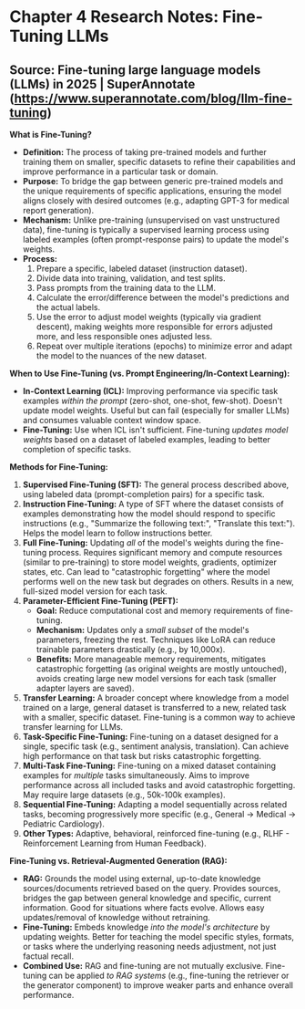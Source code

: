 # Chapter 4 Research Notes: Fine-Tuning LLMs

## Source: Fine-tuning large language models (LLMs) in 2025 | SuperAnnotate (https://www.superannotate.com/blog/llm-fine-tuning)

**What is Fine-Tuning?**

*   **Definition:** The process of taking pre-trained models and further training them on smaller, specific datasets to refine their capabilities and improve performance in a particular task or domain.
*   **Purpose:** To bridge the gap between generic pre-trained models and the unique requirements of specific applications, ensuring the model aligns closely with desired outcomes (e.g., adapting GPT-3 for medical report generation).
*   **Mechanism:** Unlike pre-training (unsupervised on vast unstructured data), fine-tuning is typically a supervised learning process using labeled examples (often prompt-response pairs) to update the model's weights.
*   **Process:**
    1.  Prepare a specific, labeled dataset (instruction dataset).
    2.  Divide data into training, validation, and test splits.
    3.  Pass prompts from the training data to the LLM.
    4.  Calculate the error/difference between the model's predictions and the actual labels.
    5.  Use the error to adjust model weights (typically via gradient descent), making weights more responsible for errors adjusted more, and less responsible ones adjusted less.
    6.  Repeat over multiple iterations (epochs) to minimize error and adapt the model to the nuances of the new dataset.

**When to Use Fine-Tuning (vs. Prompt Engineering/In-Context Learning):**

*   **In-Context Learning (ICL):** Improving performance via specific task examples *within the prompt* (zero-shot, one-shot, few-shot). Doesn't update model weights. Useful but can fail (especially for smaller LLMs) and consumes valuable context window space.
*   **Fine-Tuning:** Use when ICL isn't sufficient. Fine-tuning *updates model weights* based on a dataset of labeled examples, leading to better completion of specific tasks.

**Methods for Fine-Tuning:**

1.  **Supervised Fine-Tuning (SFT):** The general process described above, using labeled data (prompt-completion pairs) for a specific task.
2.  **Instruction Fine-Tuning:** A type of SFT where the dataset consists of examples demonstrating how the model should respond to specific instructions (e.g., "Summarize the following text:", "Translate this text:"). Helps the model learn to follow instructions better.
3.  **Full Fine-Tuning:** Updating *all* of the model's weights during the fine-tuning process. Requires significant memory and compute resources (similar to pre-training) to store model weights, gradients, optimizer states, etc. Can lead to "catastrophic forgetting" where the model performs well on the new task but degrades on others. Results in a new, full-sized model version for each task.
4.  **Parameter-Efficient Fine-Tuning (PEFT):**
    *   **Goal:** Reduce computational cost and memory requirements of fine-tuning.
    *   **Mechanism:** Updates only a *small subset* of the model's parameters, freezing the rest. Techniques like LoRA can reduce trainable parameters drastically (e.g., by 10,000x).
    *   **Benefits:** More manageable memory requirements, mitigates catastrophic forgetting (as original weights are mostly untouched), avoids creating large new model versions for each task (smaller adapter layers are saved).
5.  **Transfer Learning:** A broader concept where knowledge from a model trained on a large, general dataset is transferred to a new, related task with a smaller, specific dataset. Fine-tuning is a common way to achieve transfer learning for LLMs.
6.  **Task-Specific Fine-Tuning:** Fine-tuning on a dataset designed for a single, specific task (e.g., sentiment analysis, translation). Can achieve high performance on that task but risks catastrophic forgetting.
7.  **Multi-Task Fine-Tuning:** Fine-tuning on a mixed dataset containing examples for *multiple* tasks simultaneously. Aims to improve performance across all included tasks and avoid catastrophic forgetting. May require large datasets (e.g., 50k-100k examples).
8.  **Sequential Fine-Tuning:** Adapting a model sequentially across related tasks, becoming progressively more specific (e.g., General -> Medical -> Pediatric Cardiology).
9.  **Other Types:** Adaptive, behavioral, reinforced fine-tuning (e.g., RLHF - Reinforcement Learning from Human Feedback).

**Fine-Tuning vs. Retrieval-Augmented Generation (RAG):**

*   **RAG:** Grounds the model using external, up-to-date knowledge sources/documents retrieved based on the query. Provides sources, bridges the gap between general knowledge and specific, current information. Good for situations where facts evolve. Allows easy updates/removal of knowledge without retraining.
*   **Fine-Tuning:** Embeds knowledge *into the model's architecture* by updating weights. Better for teaching the model specific styles, formats, or tasks where the underlying reasoning needs adjustment, not just factual recall.
*   **Combined Use:** RAG and fine-tuning are not mutually exclusive. Fine-tuning can be applied *to RAG systems* (e.g., fine-tuning the retriever or the generator component) to improve weaker parts and enhance overall performance.


